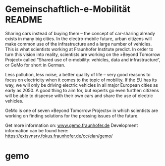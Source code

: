 # Gemeinschaftlich-e-Mobilität README
Sharing cars instead of buying them – the concept of car-sharing already exists in many big cities. In the electro-mobile future, urban citizens will make common use of the infrastructure and a large number of vehicles. This is what scientists working at Fraunhofer Institute predict. In order to turn this vision into reality, scientists are working on the »Beyond Tomorrow Project« called “Shared use of e-mobility: vehicles, data and infrastructure“, or GeMo for short in German.

Less pollution, less noise, a better quality of life – very good reasons to focus on electricity when it comes to the topic of mobility. If the EU has its way, we will only be driving electric vehicles in all major European cities as early as 2050. A good thing to aim for, but experts go even further: citizens will be able to dispense with their own cars and share the use of electric vehicles.

GeMo is one of seven »Beyond Tomorrow Projects« in which scientists are working on finding solutions for the pressing issues of the future.

Get more information on: www.gemo.fraunhofer.de
Development information can be found here: https://extsvnsrv.fokus.fraunhofer.de/cc/elan/gemo/

# gemo
